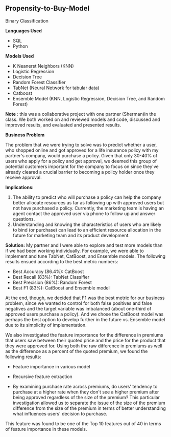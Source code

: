 ## **Propensity-to-Buy-Model**

Binary Classification

**Languages Used**

- SQL
- Python

**Models Used**

- K Neanerst Neighbors (KNN)
- Logistic Regression
- Decision Tree
- Random Forest Classifier
- TabNet (Neural Network for tabular data)
- Catboost
- Ensemble Model (KNN, Logistic Regression, Decision Tree, and Random Forest)

**Note** : this was a collaborative project with one partner (Sherman)in the class. We both worked on and reviewed models and code, discussed and improved results, and evaluated and presented results.

**Business Problem**

The problem that we were trying to solve was to predict whether a user, who shopped online and got approved for a life insurance policy with my partner's company, would purchase a policy. Given that only 30-40% of users who apply for a policy and get approval, we deemed this group of potential customers important for the company to focus on since they've already cleared a crucial barrier to becoming a policy holder once they receive approval.

**Implications:**

1. The ability to predict who will purchase a policy can help the company better allocate resources as far as following up with approved users but not have purchased a policy. Currently, the marketing team is having an agent contact the approved user via phone to follow up and answer questions.
2. Understanding and knowing the characteristics of users who are likely to bind (or purchase) can lead to an efficient resource allocation in the future for marketing team and its product development.

**Solution:** My partner and I were able to explore and test more models than if we had been working individually. For example, we were able to implement and tune TabNet, CatBoost, and Ensemble models. The following results ensued according to the best metric numbers:

- Best Accuracy (86.4%): CatBoost
- Best Recall (83%): TabNet Classifier
- Best Precision (86%): Random Forest
- Best F1 (83%): CatBoost and Ensemble model

At the end, though, we decided that F1 was the best metric for our business problem, since we wanted to control for both false positives and false negatives and the target variable was imbalanced (about one-third of approved users purchase a policy). And we chose the CatBoost model was perhaps the best option to develop further in the future vs. Ensemble model due to its simplicity of implementation.

We also investigated the feature importance for the difference in premiums that users saw between their quoted price and the price for the product that they were approved for. Using both the raw difference in premiums as well as the difference as a percent of the quoted premium, we found the following results:

- Feature importance in various model

- Recursive feature extraction

- By examining purchase rate across premiums, do users' tendency to purchase at a higher rate when they don't see a higher premium after being approved regardless of the size of the premium? This particular investigation allowed us to separate the issue of the size of the premium difference from the size of the premium in terms of better understanding what influences users' decision to purchase.

This feature was found to be one of the Top 10 features out of 40 in terms of feature importance in these models.
